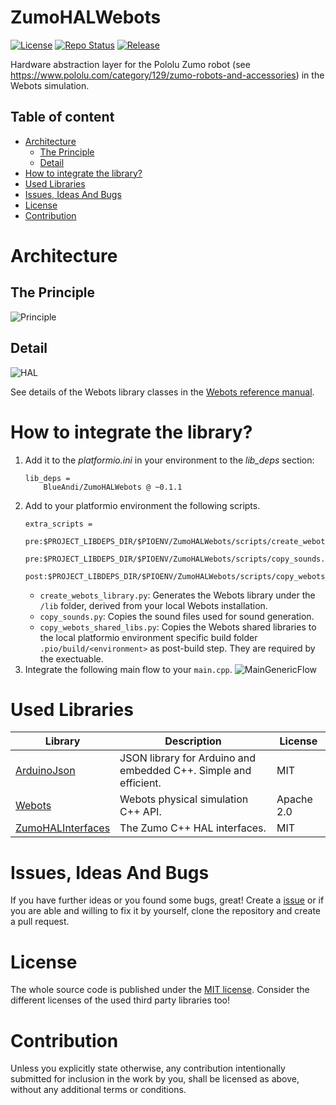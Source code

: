 # ZumoHALWebots <!-- omit in toc -->

[![License](https://img.shields.io/badge/license-MIT-blue.svg)](http://choosealicense.com/licenses/mit/)
[![Repo Status](https://www.repostatus.org/badges/latest/wip.svg)](https://www.repostatus.org/#wip)
[![Release](https://img.shields.io/github/release/BlueAndi/ZumoHALWebots.svg)](https://github.com/BlueAndi/ZumoHALWebots/releases)

Hardware abstraction layer for the Pololu Zumo robot (see https://www.pololu.com/category/129/zumo-robots-and-accessories) in the Webots simulation.

## Table of content

* [Architecture](#architecture)
  * [The Principle](#the-principle)
  * [Detail](#detail)
* [How to integrate the library?](#how-to-integrate-the-library)
* [Used Libraries](#used-libraries)
* [Issues, Ideas And Bugs](#issues-ideas-and-bugs)
* [License](#license)
* [Contribution](#contribution)

# Architecture

## The Principle
![Principle](http://www.plantuml.com/plantuml/proxy?cache=no&src=https://raw.githubusercontent.com/BlueAndi/ZumoHALWebots/master/doc/uml/Principle.plantuml)

## Detail
![HAL](http://www.plantuml.com/plantuml/proxy?cache=no&src=https://raw.githubusercontent.com/BlueAndi/ZumoHALWebots/master/doc/uml/HAL.plantuml)

See details of the Webots library classes in the [Webots reference manual](https://cyberbotics.com/doc/reference/nodes-and-api-functions).

# How to integrate the library?
1. Add it to the _platformio.ini_ in your environment to the _lib\_deps_ section:
    ```
    lib_deps =
        BlueAndi/ZumoHALWebots @ ~0.1.1
    ```
2. Add to your platformio environment the following scripts.
    ```
    extra_scripts =
        pre:$PROJECT_LIBDEPS_DIR/$PIOENV/ZumoHALWebots/scripts/create_webots_library.py
        pre:$PROJECT_LIBDEPS_DIR/$PIOENV/ZumoHALWebots/scripts/copy_sounds.py
        post:$PROJECT_LIBDEPS_DIR/$PIOENV/ZumoHALWebots/scripts/copy_webots_shared_libs.py
    ```
    * ```create_webots_library.py```: Generates the Webots library under the ```/lib``` folder, derived from your local Webots installation.
    * ```copy_sounds.py```: Copies the sound files used for sound generation.
    * ```copy_webots_shared_libs.py```: Copies the Webots shared libraries to the local platformio environment specific build folder ```.pio/build/<environment>``` as post-build step. They are required by the exectuable.
3. Integrate the following main flow to your ```main.cpp```.
    ![MainGenericFlow](http://www.plantuml.com/plantuml/proxy?cache=no&src=https://raw.githubusercontent.com/BlueAndi/ZumoHALWebots/master/doc/uml/MainGenericFlow.plantuml)

# Used Libraries

| Library                                                            | Description                                                      | License    |
| ------------------------------------------------------------------ | ---------------------------------------------------------------- | ---------- |
| [ArduinoJson](https://github.com/bblanchon/ArduinoJson)            | JSON library for Arduino and embedded C++. Simple and efficient. | MIT        |
| [Webots](https://github.com/cyberbotics/webots)                    | Webots physical simulation C++ API.                              | Apache 2.0 |
| [ZumoHALInterfaces](https://github.com/BlueAndi/ZumoHALInterfaces) | The Zumo C++ HAL interfaces.                                     | MIT        |

# Issues, Ideas And Bugs
If you have further ideas or you found some bugs, great! Create a [issue](https://github.com/BlueAndi/ZumoHALWebots/issues) or if you are able and willing to fix it by yourself, clone the repository and create a pull request.

# License
The whole source code is published under the [MIT license](http://choosealicense.com/licenses/mit/).
Consider the different licenses of the used third party libraries too!

# Contribution
Unless you explicitly state otherwise, any contribution intentionally submitted for inclusion in the work by you, shall be licensed as above, without any
additional terms or conditions.
